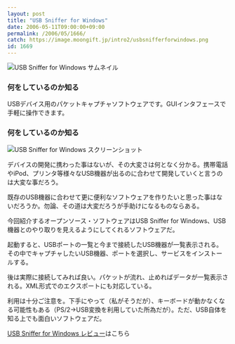 ```yaml
---
layout: post
title: "USB Sniffer for Windows"
date: 2006-05-11T09:00:00+09:00
permalink: /2006/05/1666/
catch: https://image.moongift.jp/intro2/usbsnifferforwindows.png
id: 1669
---
```

 ![USB Sniffer for Windows サムネイル](https://image.moongift.jp/intro2/usbsnifferforwindows.t.png "USB Sniffer for Windows サムネイル")
  

### 何をしているのか知る
  
USBデバイス用のパケットキャプチャソフトウェアです。GUIインタフェースで手軽に操作できます。  
<!--more-->  

### 何をしているのか知る
  

![USB Sniffer for Windows スクリーンショット](https://image.moongift.jp/intro2/usbsnifferforwindows.png "USB Sniffer for Windows スクリーンショット")

  

デバイスの開発に携わった事はないが、その大変さは何となく分かる。携帯電話やiPod、プリンタ等様々なUSB機器が出るのに合わせて開発していくと言うのは大変な事だろう。

  

既存のUSB機器に合わせて更に便利なソフトウェアを作りたいと思った事はないだろうか。勿論、その道は大変だろうが手助けになるものならある。

  

今回紹介するオープンソース・ソフトウェアはUSB Sniffer for Windows、USB機器とのやり取りを見えるようにしてくれるソフトウェアだ。

  

起動すると、USBポートの一覧と今まで接続したUSB機器が一覧表示される。その中でキャプチャしたいUSB機器、ポートを選択し、サービスをインストールする。

  

後は実際に接続してみれば良い。パケットが流れ、止めればデータが一覧表示される。XML形式でのエクスポートにも対応している。

  

利用は十分ご注意を。下手にやって（私がそうだが）、キーボードが動かなくなる可能性もある（PS/2→USB変換を利用していた所為だが）。ただ、USB自体を知る上でも面白いソフトウェアだ。

  

[USB Sniffer for Windows レビュー](http://oss.moongift.jp/review/i-1672.html)はこちら

